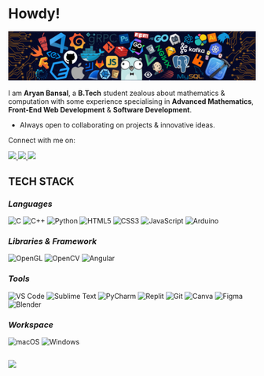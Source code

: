 # Howdy! 

<img src = "/source/header.png"></a>

I am **Aryan Bansal**, a **B.Tech** student zealous about mathematics & computation with some experience specialising in **Advanced Mathematics**, **Front-End Web Development** & **Software Development**. 

* Always open to collaborating on projects & innovative ideas. 

Connect with me on:
<p>
	<a href = "https://www.linkedin.com/in/aryan-bansal-278106220">
		<img src = "https://img.shields.io/badge/LinkedIn-0077B5?style=for-the-badge&logo=linkedin&logoColor=white" />
	</a>
	<a href = "https://twitter.com/AryanBansal_13">
		<img src = "https://img.shields.io/badge/Twitter-1DA1F2?style=for-the-badge&logo=twitter&logoColor=white" />
	</a>
  	<a href = "mailto:aryan1301.bansal@gmail.com">
		<img src = "https://img.shields.io/badge/Gmail-D14836?style=for-the-badge&logo=gmail&logoColor=white" />
	</a>
</p>


## TECH STACK

### _Languages_

![C](https://img.shields.io/badge/C-00599C?style=for-the-badge&logo=c&logoColor=white)
![C++](https://img.shields.io/badge/C%2B%2B-00599C?style=for-the-badge&logo=c%2B%2B&logoColor=white)
![Python](https://img.shields.io/badge/Python-FFD43B?style=for-the-badge&logo=python&logoColor=306998)
![HTML5](https://img.shields.io/badge/HTML5-E34F26?style=for-the-badge&logo=html5&logoColor=white)
![CSS3](https://img.shields.io/badge/CSS3-1572B6?style=for-the-badge&logo=css3&logoColor=white)
![JavaScript](https://img.shields.io/badge/JavaScript-323330?style=for-the-badge&logo=javascript&logoColor=F7DF1E)
![Arduino](https://img.shields.io/badge/-Arduino-00979D?style=for-the-badge&logo=Arduino&logoColor=white)

### _Libraries & Framework_

![OpenGL](https://img.shields.io/badge/OpenGL-%23FFFFFF.svg?style=for-the-badge&logo=opengl)
![OpenCV](https://img.shields.io/badge/OpenCV-27338e?style=for-the-badge&logo=OpenCV&logoColor=white)
![Angular](https://img.shields.io/badge/angular-%23DD0031.svg?style=for-the-badge&logo=angular&logoColor=white)

### _Tools_

![VS Code](https://img.shields.io/badge/Visual_Studio_Code-0078D4?style=for-the-badge&logo=visual%20studio%20code&logoColor=white)
![Sublime Text](https://img.shields.io/badge/sublime_text-%23575757.svg?style=for-the-badge&logo=sublime-text&logoColor=important)
![PyCharm](https://img.shields.io/badge/pycharm-143?style=for-the-badge&logo=pycharm&logoColor=black&color=black&labelColor=green)
![Replit](https://img.shields.io/badge/Replit-DD1200?style=for-the-badge&logo=Replit&logoColor=white)
![Git](https://img.shields.io/badge/Git-F05032?style=for-the-badge&logo=git&logoColor=white)
![Canva](https://img.shields.io/badge/Canva-%2300C4CC.svg?&style=for-the-badge&logo=Canva&logoColor=white)
![Figma](https://img.shields.io/badge/Figma-F24E1E?style=for-the-badge&logo=figma&logoColor=white)
![Blender](https://img.shields.io/badge/blender-%23F5792A.svg?style=for-the-badge&logo=blender&logoColor=white)

### _Workspace_

![macOS](https://img.shields.io/badge/mac%20os-000000?style=for-the-badge&logo=macos&logoColor=F0F0F0)
![Windows](https://img.shields.io/badge/Windows-0078D6?style=for-the-badge&logo=windows&logoColor=white)


## 

<a><img src = "https://github-readme-activity-graph.cyclic.app/graph?username=aryan-bansal&bg_color=000000&color=3cff1a&line=000000&point=ff0000&area=true&hide_border=true" /></a>
